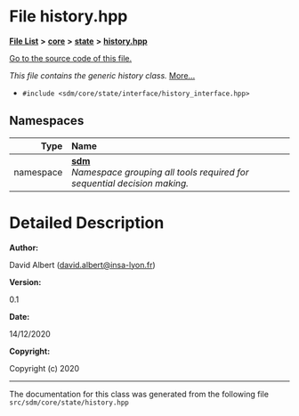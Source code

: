 
# File history.hpp

<link rel="stylesheet" href="https://cdnjs.cloudflare.com/ajax/libs/KaTeX/0.5.1/katex.min.css">
<link rel="stylesheet" href="https://cdn.jsdelivr.net/github-markdown-css/2.2.1/github-markdown.css"/>



[**File List**](files.md) **>** [**core**](dir_92216a09053680f71034e5e26026ee62.md) **>** [**state**](dir_d0d8dc666ec4ca9b544d63f25347f269.md) **>** [**history.hpp**](history_8hpp.md)

[Go to the source code of this file.](history_8hpp_source.md)

_This file contains the generic history class._ [More...](#detailed-description)

* `#include <sdm/core/state/interface/history_interface.hpp>`









## Namespaces

| Type | Name |
| ---: | :--- |
| namespace | [**sdm**](namespacesdm.md) <br>_Namespace grouping all tools required for sequential decision making._  |














# Detailed Description




**Author:**

David Albert ([david.albert@insa-lyon.fr](mailto:david.albert@insa-lyon.fr)) 




**Version:**

0.1 




**Date:**

14/12/2020




**Copyright:**

Copyright (c) 2020 




    

------------------------------
The documentation for this class was generated from the following file `src/sdm/core/state/history.hpp`